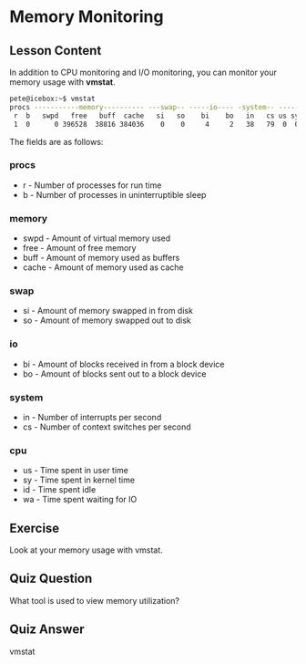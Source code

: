 # Memory Monitoring

## Lesson Content

In addition to CPU monitoring and I/O monitoring, you can monitor your memory usage with **vmstat**.

```bash
pete@icebox:~$ vmstat
procs -----------memory---------- ---swap-- -----io---- -system-- ------cpu-----
 r  b   swpd   free   buff  cache   si   so    bi    bo   in   cs us sy id wa st
 1  0      0 396528  38816 384036    0    0     4     2   38   79  0  0 99  0  0
```

The fields are as follows:

### procs

- r - Number of processes for run time
- b - Number of processes in uninterruptible sleep

### memory

- swpd - Amount of virtual memory used
- free - Amount of free memory
- buff - Amount of memory used as buffers
- cache - Amount of memory used as cache

### swap

- si - Amount of memory swapped in from disk
- so - Amount of memory swapped out to disk

### io

- bi - Amount of blocks received in from a block device
- bo - Amount of blocks sent out to a block device

### system

- in - Number of interrupts per second
- cs - Number of context switches per second

### cpu

- us - Time spent in user time
- sy - Time spent in kernel time
- id - Time spent idle
- wa - Time spent waiting for IO

## Exercise

Look at your memory usage with vmstat.

## Quiz Question

What tool is used to view memory utilization?

## Quiz Answer

vmstat

